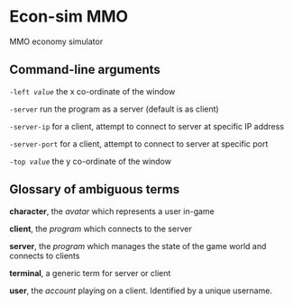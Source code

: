 # Econ-sim MMO
MMO economy simulator

## Command-line arguments

`-left `*`value`* the x co-ordinate of the window

`-server` run the program as a server (default is as client)

`-server-ip` for a client, attempt to connect to server at specific IP address

`-server-port` for a client, attempt to connect to server at specific port

`-top `*`value`* the y co-ordinate of the window

## Glossary of ambiguous terms
**character**, the *avatar* which represents a user in-game

**client**, the *program* which connects to the server

**server**, the *program* which manages the state of the game world and connects to clients

**terminal**, a generic term for server or client

**user**, the *account* playing on a client.  Identified by a unique username.
